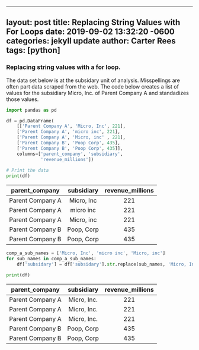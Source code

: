 
---
layout: post
title:  Replacing String Values with For Loops
date:   2019-09-02 13:32:20 -0600
categories: jekyll update
author: Carter Rees
tags: [python]
---

### Replacing string values with a for loop.

The data set below is at the subsidary unit of analysis. Misspellings are often part data scraped 
from the web. The code below creates a list of
values for the subsidiary Micro, Inc. of Parent Company A and standadizes those values.

```python
import pandas as pd

df = pd.DataFrame(
    [['Parent Company A', 'Micro, Inc', 221], 
    ['Parent Company A', 'micro inc', 221], 
    ['Parent Company A', 'Micro, inc' , 221],
    ['Parent Company B', 'Poop Corp', 435],
    ['Parent Company B', 'Poop Corp', 435]],
    columns=['parent_company', 'subsidiary', 
             'revenue_millions'])
  
# Print the data 
print(df)
```
<!-- make sure you put a line break before any table code otherwise it won't render on page -->

parent_company    | subsidiary      | revenue_millions   
:------------:    | :-------------: | :------------:
Parent Company A  | Micro, Inc      | 221
Parent Company A  | micro inc       | 221
Parent Company A  | Micro, inc      | 221
Parent Company B  | Poop, Corp      | 435
Parent Company B  | Poop, Corp      | 435

```python
comp_a_sub_names = ['Micro, Inc', 'micro inc', 'Micro, inc']
for sub_names in comp_a_sub_names:
    df['subsidary'] = df['subsidary'].str.replace(sub_names, 'Micro, Inc.')

print(df)
```

parent_company    | subsidiary      | revenue_millions   
:------------:    | :-------------: | :------------:
Parent Company A  | Micro, Inc.     | 221
Parent Company A  | Micro, Inc.     | 221
Parent Company A  | Micro, Inc.     | 221
Parent Company B  | Poop, Corp      | 435
Parent Company B  | Poop, Corp      | 435
